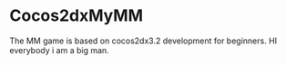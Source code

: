 Cocos2dxMyMM
============

The MM game is based on cocos2dx3.2 development for beginners.
HI everybody i am a big man.
